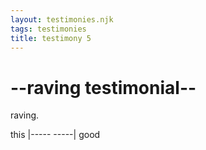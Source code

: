 ```yaml
---
layout: testimonies.njk
tags: testimonies
title: testimony 5
---
```


# --raving testimonial--

raving.

this |----- -----| good